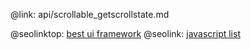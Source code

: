 @link: api/scrollable_getscrollstate.md

@seolinktop: [best ui framework](https://webix.com)
@seolink: [javascript list](https://webix.com/widget/list/)